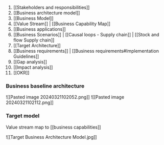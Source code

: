 1. [[Stakeholders and responsibilities]]
2. [[Business architecture model]]
3. [[Business Model]]
4. [[Value Stream]] | [[Business Capability Map]]
5. [[Business applications]]
6. [[Business Scenarios]] | [[Causal loops - Supply chain]] | [[Stock and flow Supply chain]]
7. [[Target Architecture]]
8. [[Business requirements]] | [[Business requirements#Implementation Guidelines]]
9. [[Gap analysis]]
10. [[Impact analysis]]
11. [[OKR]]

### Business baseline architecture

![[Pasted image 20240321102052.png]]
![[Pasted image 20240321102112.png]]

### Target model

Value stream map to [[business capabilities]]

![[Target Business Architecture Model.jpg]]